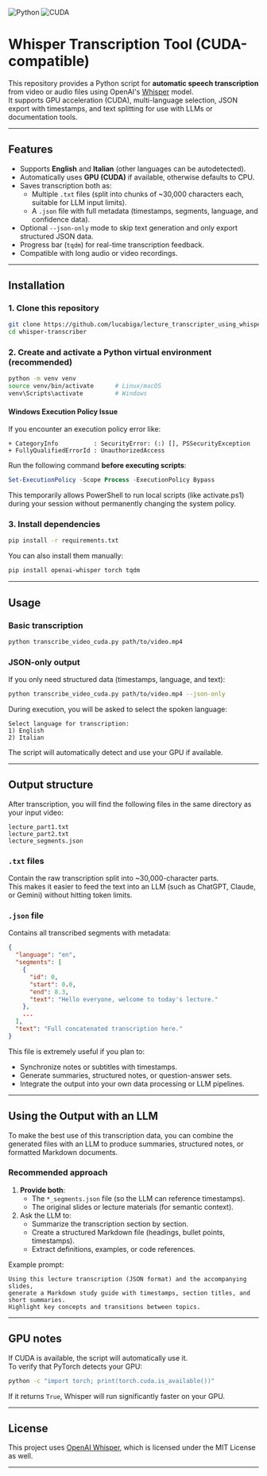 ![Python](https://img.shields.io/badge/python-3.10+-blue.svg)
![CUDA](https://img.shields.io/badge/CUDA-Supported-green.svg)

# Whisper Transcription Tool (CUDA-compatible)

This repository provides a Python script for **automatic speech transcription** from video or audio files using OpenAI's [Whisper](https://github.com/openai/whisper) model.  
It supports GPU acceleration (CUDA), multi-language selection, JSON export with timestamps, and text splitting for use with LLMs or documentation tools.

---

## Features

- Supports **English** and **Italian** (other languages can be autodetected).
- Automatically uses **GPU (CUDA)** if available, otherwise defaults to CPU.
- Saves transcription both as:
  - Multiple `.txt` files (split into chunks of ~30,000 characters each, suitable for LLM input limits).
  - A `.json` file with full metadata (timestamps, segments, language, and confidence data).
- Optional `--json-only` mode to skip text generation and only export structured JSON data.
- Progress bar (`tqdm`) for real-time transcription feedback.
- Compatible with long audio or video recordings.

---

## Installation

### 1. Clone this repository
```bash
git clone https://github.com/lucabiga/lecture_transcripter_using_whisper.git
cd whisper-transcriber
```

### 2. Create and activate a Python virtual environment (recommended)
```bash
python -m venv venv
source venv/bin/activate      # Linux/macOS
venv\Scripts\activate         # Windows
```

#### Windows Execution Policy Issue

If you encounter an execution policy error like:

```
+ CategoryInfo          : SecurityError: (:) [], PSSecurityException
+ FullyQualifiedErrorId : UnauthorizedAccess
```

Run the following command **before executing scripts**:

```powershell
Set-ExecutionPolicy -Scope Process -ExecutionPolicy Bypass
```
This temporarily allows PowerShell to run local scripts (like activate.ps1) during your session without permanently changing the system policy.


### 3. Install dependencies
```bash
pip install -r requirements.txt
```

You can also install them manually:
```bash
pip install openai-whisper torch tqdm
```

---


## Usage

### Basic transcription
```bash
python transcribe_video_cuda.py path/to/video.mp4
```

### JSON-only output
If you only need structured data (timestamps, language, and text):
```bash
python transcribe_video_cuda.py path/to/video.mp4 --json-only
```

During execution, you will be asked to select the spoken language:
```
Select language for transcription:
1) English
2) Italian
```

The script will automatically detect and use your GPU if available.

---

## Output structure

After transcription, you will find the following files in the same directory as your input video:

```
lecture_part1.txt
lecture_part2.txt
lecture_segments.json
```

### `.txt` files
Contain the raw transcription split into ~30,000-character parts.  
This makes it easier to feed the text into an LLM (such as ChatGPT, Claude, or Gemini) without hitting token limits.

### `.json` file
Contains all transcribed segments with metadata:

```json
{
  "language": "en",
  "segments": [
    {
      "id": 0,
      "start": 0.0,
      "end": 8.3,
      "text": "Hello everyone, welcome to today's lecture."
    },
    ...
  ],
  "text": "Full concatenated transcription here."
}
```

This file is extremely useful if you plan to:
- Synchronize notes or subtitles with timestamps.
- Generate summaries, structured notes, or question-answer sets.
- Integrate the output into your own data processing or LLM pipelines.

---

## Using the Output with an LLM

To make the best use of this transcription data, you can combine the generated files with an LLM to produce summaries, structured notes, or formatted Markdown documents.

### Recommended approach

1. **Provide both**:
   - The `*_segments.json` file (so the LLM can reference timestamps).
   - The original slides or lecture materials (for semantic context).
2. Ask the LLM to:
   - Summarize the transcription section by section.
   - Create a structured Markdown file (headings, bullet points, timestamps).
   - Extract definitions, examples, or code references.

Example prompt:
```
Using this lecture transcription (JSON format) and the accompanying slides, 
generate a Markdown study guide with timestamps, section titles, and short summaries.
Highlight key concepts and transitions between topics.
```

---

## GPU notes

If CUDA is available, the script will automatically use it.  
To verify that PyTorch detects your GPU:
```bash
python -c "import torch; print(torch.cuda.is_available())"
```

If it returns `True`, Whisper will run significantly faster on your GPU.

---

## License

This project uses [OpenAI Whisper](https://github.com/openai/whisper), which is licensed under the MIT License as well.

---


